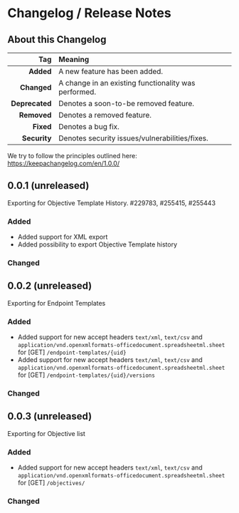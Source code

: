 # Changelog / Release Notes

## About this Changelog

| **Tag**        | **Meaning**  |
| -------------: | :--- | 
| **Added**      | A new feature has been added. |
| **Changed**    | A change in an existing functionality was performed. |
| **Deprecated** | Denotes a soon-to-be removed feature. |
| **Removed**    | Denotes a removed feature. |
| **Fixed**      | Denotes a bug fix. |
| **Security**   | Denotes security issues/vulnerabilities/fixes. |

We try to follow the principles outlined here: https://keepachangelog.com/en/1.0.0/

## 0.0.1 (unreleased)

Exporting for Objective Template History. #229783, #255415, #255443

### Added
- Added support for XML export
- Added possibility to export Objective Template history

### Changed


## 0.0.2 (unreleased)

Exporting for Endpoint Templates

### Added
- Added support for new accept headers `text/xml`, `text/csv` and `application/vnd.openxmlformats-officedocument.spreadsheetml.sheet`
for [GET] `/endpoint-templates/{uid}`
- Added support for new accept headers `text/xml`, `text/csv` and `application/vnd.openxmlformats-officedocument.spreadsheetml.sheet`
for [GET] `/endpoint-templates/{uid}/versions`

### Changed

## 0.0.3 (unreleased)

Exporting for Objective list

### Added
- Added support for new accept headers `text/xml`, `text/csv` and `application/vnd.openxmlformats-officedocument.spreadsheetml.sheet`
for [GET] `/objectives/`

### Changed

